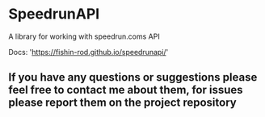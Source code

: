 SpeedrunAPI
===
A library for working with speedrun.coms API

Docs: 'https://fishin-rod.github.io/speedrunapi/'

## If you have any questions or suggestions please feel free to contact me about them, for issues please report them on the project repository